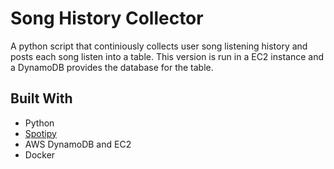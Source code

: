 # Song History Collector

A python script that continiously collects user song listening history and posts each song listen into a table. This version is run in a EC2 instance and a DynamoDB provides the database for the table.

## Built With
* Python
* [Spotipy](https://github.com/plamere/spotipy)
* AWS DynamoDB and EC2
* Docker
